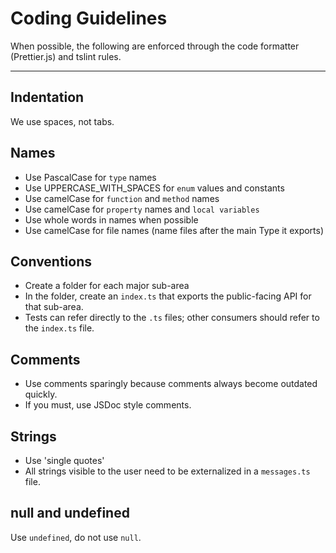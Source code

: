 # Coding Guidelines

When possible, the following are enforced through the code formatter
(Prettier.js) and tslint rules.

---

## Indentation

We use spaces, not tabs.

## Names

- Use PascalCase for `type` names
- Use UPPERCASE_WITH_SPACES for `enum` values and constants
- Use camelCase for `function` and `method` names
- Use camelCase for `property` names and `local variables`
- Use whole words in names when possible
- Use camelCase for file names (name files after the main Type it exports)

## Conventions

- Create a folder for each major sub-area
- In the folder, create an `index.ts` that exports the public-facing API for that
  sub-area.
- Tests can refer directly to the `.ts` files; other consumers should refer to the
  `index.ts` file.

## Comments

- Use comments sparingly because comments always become outdated quickly.
- If you must, use JSDoc style comments.

## Strings

- Use 'single quotes'
- All strings visible to the user need to be externalized in a `messages.ts` file.

## null and undefined

Use `undefined`, do not use `null`.
